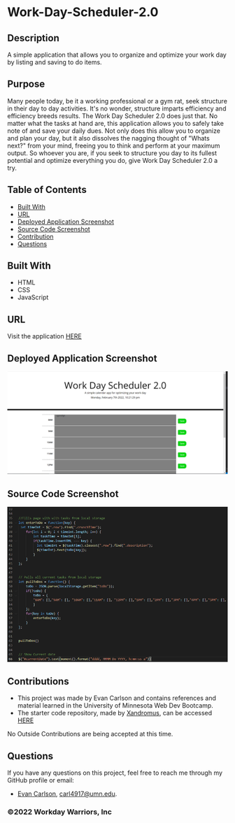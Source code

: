 # Work-Day-Scheduler-2.0
  
## Description
A simple application that allows you to organize and optimize your work day by listing and saving to do items.

## Purpose
Many people today, be it a working professional or a gym rat, seek structure in their day to day activities. It's no wonder, structure imparts efficiency and efficiency breeds results. The Work Day Scheduler 2.0 does just that. No matter what the tasks at hand are, this application allows you to safely take note of and save your daily dues. Not only does this allow you to organize and plan your day, but it also dissolves the nagging thought of "Whats next?" from your mind, freeing you to think and perform at your maximum output. So whoever you are, if you seek to structure you day to its fullest potential and optimize everything you do, give Work Day Scheduler 2.0 a try.

## Table of Contents
- [Built With](#languages)
- [URL](#url)
- [Deployed Application Screenshot](#App)
- [Source Code Screenshot](#Code)
- [Contribution](#contributing)
- [Questions](#questions)

## Built With
* HTML
* CSS
* JavaScript

## URL
Visit the application [HERE](https://epc318.github.io/Work-Day-Scheduler-2.0/)

## Deployed Application Screenshot
![Full page screenshot](Develop/images/screenshot.PNG)

## Source Code Screenshot
![Full page screenshot](Develop/images/source_code_ex.PNG)

## Contributions
- This project was made by Evan Carlson and contains references and material learned in the University of Minnesota Web Dev Bootcamp.
- The starter code repository, made by [Xandromus](https://github.com/Xandromus), can be accessed [HERE](https://github.com/coding-boot-camp/super-disco)


No Outside Contributions are being accepted at this time.

## Questions
If you have any questions on this project, feel free to reach me through my GitHub profile or email:
- [Evan Carlson](https://github.com/epc318), carl4917@umn.edu.


### ©️2022 Workday Warriors, Inc